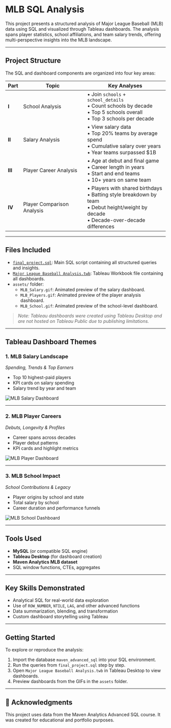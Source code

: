 # MLB SQL Analysis

This project presents a structured analysis of Major League Baseball (MLB) data using SQL and visualized through Tableau dashboards. The analysis spans player statistics, school affiliations, and team salary trends, offering multi-perspective insights into the MLB landscape.

---

## Project Structure

The SQL and dashboard components are organized into four key areas:

| Part | Topic | Key Analyses |
|------|-------|--------------|
| **I** | School Analysis | • Join `schools` + `school_details`<br>• Count schools by decade<br>• Top 5 schools overall<br>• Top 3 schools per decade |
| **II** | Salary Analysis | • View salary data<br>• Top 20% teams by average spend<br>• Cumulative salary over years<br>• Year teams surpassed $1B |
| **III** | Player Career Analysis | • Age at debut and final game<br>• Career length in years<br>• Start and end teams<br>• 10+ years on same team |
| **IV** | Player Comparison Analysis | • Players with shared birthdays<br>• Batting style breakdown by team<br>• Debut height/weight by decade<br>• Decade-over-decade differences |

---

## Files Included

- [`final_project.sql`](final_project.sql): Main SQL script containing all structured queries and insights.
- [`Major League Baseball Analysis.twb`](assets/Major%20League%20Baseball%20Analysis.twb): Tableau Workbook file containing all dashboards.
- `assets/` folder:
  - `MLB_Salary.gif`: Animated preview of the salary dashboard.
  - `MLB_Players.gif`: Animated preview of the player analysis dashboard.
  - `MLB_School.gif`: Animated preview of the school-level dashboard.

> _Note: Tableau dashboards were created using Tableau Desktop and are not hosted on Tableau Public due to publishing limitations._

---

## Tableau Dashboard Themes

### 1. MLB Salary Landscape  
_Spending, Trends & Top Earners_

- Top 10 highest-paid players  
- KPI cards on salary spending  
- Salary trend by year and team  

![MLB Salary Dashboard](assets/MLB_Salary.gif)

---

### 2. MLB Player Careers  
_Debuts, Longevity & Profiles_

- Career spans across decades  
- Player debut patterns  
- KPI cards and highlight metrics  

![MLB Player Dashboard](assets/MLB_Players.gif)

---

### 3. MLB School Impact  
_School Contributions & Legacy_

- Player origins by school and state  
- Total salary by school  
- Career duration and performance funnels  

![MLB School Dashboard](assets/MLB_School.gif)

---

## Tools Used

- **MySQL** (or compatible SQL engine)  
- **Tableau Desktop** (for dashboard creation)  
- **Maven Analytics MLB dataset**  
- SQL window functions, CTEs, aggregates  

---

## Key Skills Demonstrated

- Analytical SQL for real-world data exploration  
- Use of `ROW_NUMBER`, `NTILE`, `LAG`, and other advanced functions  
- Data summarization, blending, and transformation  
- Custom dashboard storytelling using Tableau  

---

## Getting Started

To explore or reproduce the analysis:

1. Import the database `maven_advanced_sql` into your SQL environment.  
2. Run the queries from `final_project.sql` step by step.  
3. Open `Major League Baseball Analysis.twb` in Tableau Desktop to view dashboards.  
4. Preview dashboards from the GIFs in the `assets` folder.  

---

## 🙏 Acknowledgments

This project uses data from the Maven Analytics Advanced SQL course. It was created for educational and portfolio purposes.
